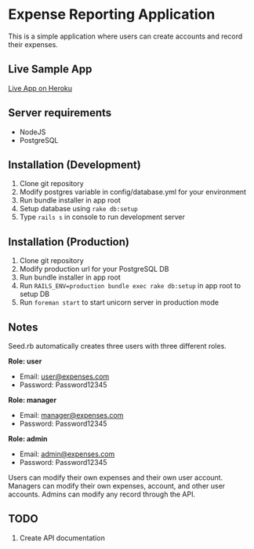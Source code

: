 # Expense Reporting Application

This is a simple application where users can create accounts and record their expenses. 

## Live Sample App

[Live App on Heroku](https://expenses-app-react.herokuapp.com/)

## Server requirements

* NodeJS
* PostgreSQL

## Installation (Development)

1. Clone git repository
2. Modify postgres variable in config/database.yml for your environment
3. Run bundle installer in app root
4. Setup database using `rake db:setup`
5. Type `rails s` in console to run development server

## Installation (Production)

1. Clone git repository
2. Modify production url for your PostgreSQL DB
3. Run bundle installer in app root
4. Run `RAILS_ENV=production bundle exec rake db:setup` in app root to setup DB
5. Run `foreman start` to start unicorn server in production mode

## Notes

Seed.rb automatically creates three users with three different roles.

**Role: user**
* Email: user@expenses.com
* Password: Password12345

**Role: manager**
* Email: manager@expenses.com
* Password: Password12345

**Role: admin**
* Email: admin@expenses.com
* Password: Password12345


Users can modify their own expenses and their own user account. Managers can modify their own expenses, account, and other user accounts. Admins can modify any record through the API.

## TODO

1. Create API documentation